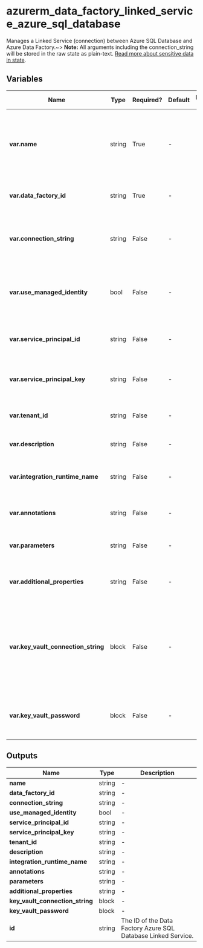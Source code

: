 # azurerm_data_factory_linked_service_azure_sql_database

Manages a Linked Service (connection) between Azure SQL Database and Azure Data Factory.~> **Note:** All arguments including the connection_string will be stored in the raw state as plain-text. [Read more about sensitive data in state](/docs/state/sensitive-data.html).

## Variables

| Name | Type | Required? | Default  | possible values | Description |
| ---- | ---- | --------- | -------- | ----------- | ----------- |
| **var.name** | string | True | -  |  -  | Specifies the name of the Data Factory Linked Service Azure SQL Database. Changing this forces a new resource to be created. Must be unique within a data factory. See the [Microsoft documentation](https://docs.microsoft.com/azure/data-factory/naming-rules) for all restrictions. | 
| **var.data_factory_id** | string | True | -  |  -  | The Data Factory ID in which to associate the Linked Service with. Changing this forces a new resource. | 
| **var.connection_string** | string | False | -  |  -  | The connection string in which to authenticate with Azure SQL Database. Exactly one of either `connection_string` or `key_vault_connection_string` is required. | 
| **var.use_managed_identity** | bool | False | -  |  -  | Whether to use the Data Factory's managed identity to authenticate against the Azure SQL Database. Incompatible with `service_principal_id` and `service_principal_key` | 
| **var.service_principal_id** | string | False | -  |  -  | The service principal id in which to authenticate against the Azure SQL Database. Required if `service_principal_key` is set. | 
| **var.service_principal_key** | string | False | -  |  -  | The service principal key in which to authenticate against the Azure SQL Database. Required if `service_principal_id` is set. | 
| **var.tenant_id** | string | False | -  |  -  | The tenant id or name in which to authenticate against the Azure SQL Database. | 
| **var.description** | string | False | -  |  -  | The description for the Data Factory Linked Service Azure SQL Database. | 
| **var.integration_runtime_name** | string | False | -  |  -  | The integration runtime reference to associate with the Data Factory Linked Service Azure SQL Database. | 
| **var.annotations** | string | False | -  |  -  | List of tags that can be used for describing the Data Factory Linked Service Azure SQL Database. | 
| **var.parameters** | string | False | -  |  -  | A map of parameters to associate with the Data Factory Linked Service Azure SQL Database. | 
| **var.additional_properties** | string | False | -  |  -  | A map of additional properties to associate with the Data Factory Linked Service Azure SQL Database. | 
| **var.key_vault_connection_string** | block | False | -  |  -  | A `key_vault_connection_string` block. Use this argument to store Azure SQL Database connection string in an existing Key Vault. It needs an existing Key Vault Data Factory Linked Service. Exactly one of either `connection_string` or `key_vault_connection_string` is required. | 
| **var.key_vault_password** | block | False | -  |  -  | A `key_vault_password` block. Use this argument to store SQL Server password in an existing Key Vault. It needs an existing Key Vault Data Factory Linked Service. | 



## Outputs

| Name | Type | Description |
| ---- | ---- | --------- | 
| **name** | string  | - | 
| **data_factory_id** | string  | - | 
| **connection_string** | string  | - | 
| **use_managed_identity** | bool  | - | 
| **service_principal_id** | string  | - | 
| **service_principal_key** | string  | - | 
| **tenant_id** | string  | - | 
| **description** | string  | - | 
| **integration_runtime_name** | string  | - | 
| **annotations** | string  | - | 
| **parameters** | string  | - | 
| **additional_properties** | string  | - | 
| **key_vault_connection_string** | block  | - | 
| **key_vault_password** | block  | - | 
| **id** | string  | The ID of the Data Factory Azure SQL Database Linked Service. | 